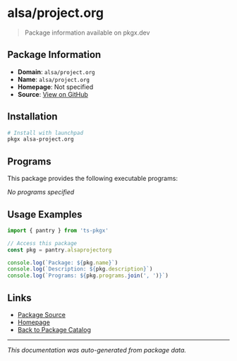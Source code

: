 # alsa/project.org

> Package information available on pkgx.dev

## Package Information

- **Domain**: `alsa/project.org`
- **Name**: `alsa/project.org`
- **Homepage**: Not specified
- **Source**: [View on GitHub](https://github.com/pkgxdev/pantry/tree/main/projects/alsa/project.org/package.yml)

## Installation

```bash
# Install with launchpad
pkgx alsa-project.org
```

## Programs

This package provides the following executable programs:

*No programs specified*

## Usage Examples

```typescript
import { pantry } from 'ts-pkgx'

// Access this package
const pkg = pantry.alsaprojectorg

console.log(`Package: ${pkg.name}`)
console.log(`Description: ${pkg.description}`)
console.log(`Programs: ${pkg.programs.join(', ')}`)
```

## Links

- [Package Source](https://github.com/pkgxdev/pantry/tree/main/projects/alsa/project.org/package.yml)
- [Homepage](#)
- [Back to Package Catalog](../package-catalog.md)

---

*This documentation was auto-generated from package data.*
